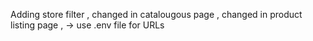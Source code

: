 Adding  store filter , 
changed in catalougous page , 
changed in product listing page ,
-> use .env file for URLs